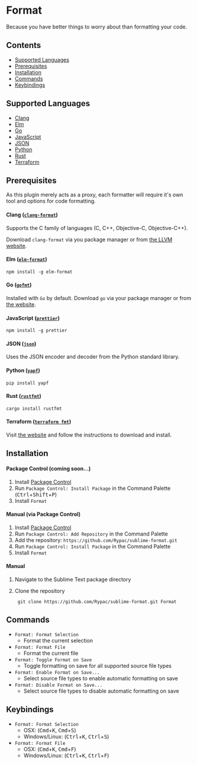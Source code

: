 # Format

Because you have better things to worry about than formatting your code.

## Contents

- [Supported Languages](#supported-languages)
- [Prerequisites](#prerequisites)
- [Installation](#installation)
- [Commands](#commands)
- [Keybindings](#keybindings)

## Supported Languages

- [Clang](#clang-clang-format)
- [Elm](#elm-elm-format)
- [Go](#go-gofmt)
- [JavaScript](#javascript-prettier)
- [JSON](#json-json)
- [Python](#python-yapf)
- [Rust](#rust-rustfmt)
- [Terraform](#terraform-terraform-fmt)

## Prerequisites

As this plugin merely acts as a proxy, each formatter will require it's own tool and options for code formatting.

#### Clang ([`clang-format`](http://clang.llvm.org/docs/ClangFormat.html))

Supports the C family of languages (C, C++, Objective-C, Objective-C++).

Download `clang-format` via you package manager or from [the LLVM website](http://releases.llvm.org/download.html).

#### Elm ([`elm-format`](https://github.com/avh4/elm-format))

    npm install -g elm-format

#### Go ([`gofmt`](https://golang.org/cmd/gofmt))

Installed with `Go` by default. Download `go` via your package manager or from [the website](https://golang.org/dl).

#### JavaScript ([`prettier`](https://github.com/jlongster/prettier))

    npm install -g prettier

#### JSON ([`json`](https://docs.python.org/3.3/library/json.html))

Uses the JSON encoder and decoder from the Python standard library.

#### Python ([`yapf`](https://github.com/google/yapf))

    pip install yapf

#### Rust ([`rustfmt`](https://github.com/rust-lang-nursery/rustfmt))

    cargo install rustfmt

#### Terraform ([`terraform fmt`](https://github.com/hashicorp/terraform))

Visit [the website](https://www.terraform.io/downloads.html) and follow the instructions to download and install.

## Installation

#### Package Control (coming soon...)

1. Install [Package Control](https://packagecontrol.io)
2. Run `Package Control: Install Package` in the Command Palette (<kbd>Ctrl</kbd>+<kbd>Shift</kbd>+<kbd>P</kbd>)
3. Install `Format`

#### Manual (via Package Control)

1. Install [Package Control](https://packagecontrol.io)
2. Run `Package Control: Add Repository` in the Command Palette
3. Add the repository: `https://github.com/Rypac/sublime-format.git`
4. Run `Package Control: Install Package` in the Command Palette
5. Install `Format`

#### Manual

1. Navigate to the Sublime Text package directory
2. Clone the repository

        git clone https://github.com/Rypac/sublime-format.git Format

## Commands

- `Format: Format Selection`
    + Format the current selection
- `Format: Format File`
    + Format the current file
- `Format: Toggle Format on Save`
    + Toggle formatting on save for all supported source file types
- `Format: Enable Format on Save...`
    + Select source file types to enable automatic formatting on save
- `Format: Disable Format on Save...`
    + Select source file types to disable automatic formatting on save

## Keybindings

- `Format: Format Selection`
    + OSX: (<kbd>Cmd</kbd>+<kbd>K</kbd>, <kbd>Cmd</kbd>+<kbd>S</kbd>)
    + Windows/Linux: (<kbd>Ctrl</kbd>+<kbd>K</kbd>, <kbd>Ctrl</kbd>+<kbd>S</kbd>)
- `Format: Format File`
    + OSX: (<kbd>Cmd</kbd>+<kbd>K</kbd>, <kbd>Cmd</kbd>+<kbd>F</kbd>)
    + Windows/Linux: (<kbd>Ctrl</kbd>+<kbd>K</kbd>, <kbd>Ctrl</kbd>+<kbd>F</kbd>)
